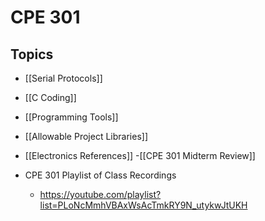 # CPE 301

## Topics

- [[Serial Protocols]]
- [[C Coding]]
- [[Programming Tools]]
- [[Allowable Project Libraries]]
- [[Electronics References]]
-[[CPE 301 Midterm Review]]

- CPE 301 Playlist of Class Recordings
	- https://youtube.com/playlist?list=PLoNcMmhVBAxWsAcTmkRY9N_utykwJtUKH
